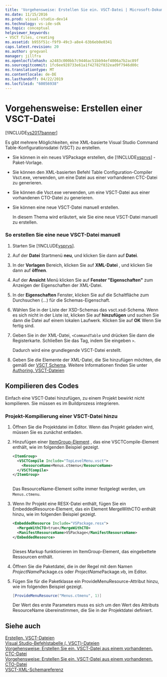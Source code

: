 ```yaml
---
title: 'Vorgehensweise: Erstellen Sie ein. VSCT-Datei | Microsoft-Dokumentation'
ms.date: 11/15/2016
ms.prod: visual-studio-dev14
ms.technology: vs-ide-sdk
ms.topic: conceptual
helpviewer_keywords:
- VSCT files, creating
ms.assetid: b955f51c-f9f9-49c3-a8e4-63b6eb0e0341
caps.latest.revision: 20
ms.author: gregvanl
manager: jillfra
ms.openlocfilehash: a2483c000bb7c9446ac51bb94ef4006a7b2ac89f
ms.sourcegitcommit: 1fc6ee928733e61a1f42782f832ead9f7946d00c
ms.translationtype: MT
ms.contentlocale: de-DE
ms.lasthandoff: 04/22/2019
ms.locfileid: "60056938"
---
```

# <a name="how-to-create-a-vsct-file"></a>Vorgehensweise: Erstellen einer VSCT-Datei
[!INCLUDE[vs2017banner](../../includes/vs2017banner.md)]

Es gibt mehrere Möglichkeiten, eine XML-basierte Visual Studio Command Table-Konfigurationsdatei (VSCT) zu erstellen.  
  
- Sie können in ein neues VSPackage erstellen, die [!INCLUDE[vsprvs](../../includes/vsprvs-md.md)] -Paket-Vorlage.  
  
- Sie können den XML-basierten Befehl Table Configuration-Compiler Vsct.exe, verwenden, um eine Datei aus einer vorhandenen CTC-Datei zu generieren.  
  
- Sie können die Vsct.exe verwenden, um eine VSCT-Datei aus einer vorhandenen CTO-Datei zu generieren.  
  
- Sie können eine neue VSCT-Datei manuell erstellen.  
  
  In diesem Thema wird erläutert, wie Sie eine neue VSCT-Datei manuell zu erstellen.  
  
### <a name="to-manually-create-a-new-vsct-file"></a>So erstellen Sie eine neue VSCT-Datei manuell  
  
1. Starten Sie [!INCLUDE[vsprvs](../../includes/vsprvs-md.md)].  
  
2. Auf der **Datei** Startmenü **neu**, und klicken Sie dann auf **Datei**.  
  
3. In der **Vorlagen** Bereich, klicken Sie auf **XML-Datei** , und klicken Sie dann auf **öffnen**.  
  
4. Auf der **Ansicht** Menü klicken Sie auf **Fenster "Eigenschaften"** zum Anzeigen der Eigenschaften der XML-Datei.  
  
5. In der **Eigenschaften** Fenster, klicken Sie auf die Schaltfläche zum Durchsuchen (...) für die Schemas-Eigenschaft.  
  
6. Wählen Sie in der Liste der XSD-Schemas das vsct.xsd-Schema. Wenn es sich nicht in der Liste ist, klicken Sie auf **hinzufügen** und suchen Sie dann die Datei auf einem lokalen Laufwerk. Klicken Sie auf **OK** Wenn Sie fertig sind.  
  
7. Geben Sie in der XML-Datei, `<CommandTable` und drücken Sie dann die Registerkarte. Schließen Sie das Tag, indem Sie eingeben `>`.  
  
     Dadurch wird eine grundlegende VSCT-Datei erstellt.  
  
8. Geben Sie die Elemente der XML-Datei, die Sie hinzufügen möchten, die gemäß der [VSCT Schema](../../extensibility/vsct-xml-schema-reference.md). Weitere Informationen finden Sie unter [Authoring. VSCT-Dateien](../../extensibility/internals/authoring-dot-vsct-files.md)  
  
## <a name="compiling-the-code"></a>Kompilieren des Codes  
 Einfach eine VSCT-Datei hinzufügen, zu einem Projekt bewirkt nicht kompilieren. Sie müssen es im Buildprozess integrieren.  
  
### <a name="to-add-a-vsct-file-to-project-compilation"></a>Projekt-Kompilierung einer VSCT-Datei hinzu  
  
1. Öffnen Sie die Projektdatei im Editor. Wenn das Projekt geladen wird, müssen Sie es zunächst entladen.  
  
2. Hinzufügen einer [ItemGroup-Element](../../msbuild/itemgroup-element-msbuild.md) , das eine VSCTCompile-Element enthält, wie im folgenden Beispiel gezeigt.  
  
    ```xml  
    <ItemGroup>  
      <VSCTCompile Include="TopLevelMenu.vsct">  
        <ResourceName>Menus.ctmenu</ResourceName>  
      </VSCTCompile>  
    </ItemGroup>  
  
    ```  
  
     Das ResourceName-Element sollte immer festgelegt werden, um `Menus.ctmenu`.  
  
3. Wenn Ihr Projekt eine RESX-Datei enthält, fügen Sie ein EmbeddedResource-Element, das ein Element MergeWithCTO enthält hinzu, wie im folgenden Beispiel gezeigt.  
  
    ```xml  
    <EmbeddedResource Include="VSPackage.resx">  
      <MergeWithCTO>true</MergeWithCTO>  
      <ManifestResourceName>VSPackage</ManifestResourceName>  
    </EmbeddedResource>  
  
    ```  
  
     Dieses Markup funktionieren im ItemGroup-Element, das eingebettete Ressourcen enthält.  
  
4. Öffnen Sie die Paketdatei, die in der Regel mit dem Namen *ProjectName*Package.cs oder *ProjectName*Package.vb, im Editor.  
  
5. Fügen Sie für die Paketklasse ein ProvideMenuResource-Attribut hinzu, wie im folgenden Beispiel gezeigt.  
  
    ```csharp  
    [ProvideMenuResource("Menus.ctmenu", 1)]  
    ```  
  
     Der Wert des erste Parameters muss es sich um den Wert des Attributs ResourceName übereinstimmen, die Sie in der Projektdatei definiert.  
  
## <a name="see-also"></a>Siehe auch  
 [Erstellen. VSCT-Dateien](../../extensibility/internals/authoring-dot-vsct-files.md)   
 [Visual Studio-Befehlstabelle (. VSCT)-Dateien](../../extensibility/internals/visual-studio-command-table-dot-vsct-files.md)   
 [Vorgehensweise: Erstellen Sie ein. VSCT-Datei aus einem vorhandenen. CTC-Datei](../../misc/how-to-create-a-dot-vsct-file-from-an-existing-dot-ctc-file.md)   
 [Vorgehensweise: Erstellen Sie ein. VSCT-Datei aus einem vorhandenen. CTO-Datei](../../misc/how-to-create-a-dot-vsct-file-from-an-existing-dot-cto-file.md)   
 [VSCT-XML-Schemareferenz](../../extensibility/vsct-xml-schema-reference.md)
